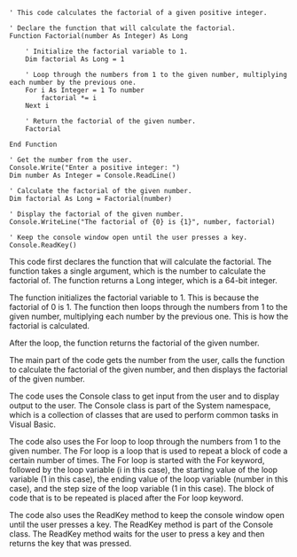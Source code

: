 ```visual basic
' This code calculates the factorial of a given positive integer.

' Declare the function that will calculate the factorial.
Function Factorial(number As Integer) As Long

    ' Initialize the factorial variable to 1.
    Dim factorial As Long = 1

    ' Loop through the numbers from 1 to the given number, multiplying each number by the previous one.
    For i As Integer = 1 To number
        factorial *= i
    Next i

    ' Return the factorial of the given number.
    Factorial

End Function

' Get the number from the user.
Console.Write("Enter a positive integer: ")
Dim number As Integer = Console.ReadLine()

' Calculate the factorial of the given number.
Dim factorial As Long = Factorial(number)

' Display the factorial of the given number.
Console.WriteLine("The factorial of {0} is {1}", number, factorial)

' Keep the console window open until the user presses a key.
Console.ReadKey()
```

This code first declares the function that will calculate the factorial. The function takes a single argument, which is the number to calculate the factorial of. The function returns a Long integer, which is a 64-bit integer.

The function initializes the factorial variable to 1. This is because the factorial of 0 is 1. The function then loops through the numbers from 1 to the given number, multiplying each number by the previous one. This is how the factorial is calculated.

After the loop, the function returns the factorial of the given number.

The main part of the code gets the number from the user, calls the function to calculate the factorial of the given number, and then displays the factorial of the given number.

The code uses the Console class to get input from the user and to display output to the user. The Console class is part of the System namespace, which is a collection of classes that are used to perform common tasks in Visual Basic.

The code also uses the For loop to loop through the numbers from 1 to the given number. The For loop is a loop that is used to repeat a block of code a certain number of times. The For loop is started with the For keyword, followed by the loop variable (i in this case), the starting value of the loop variable (1 in this case), the ending value of the loop variable (number in this case), and the step size of the loop variable (1 in this case). The block of code that is to be repeated is placed after the For loop keyword.

The code also uses the ReadKey method to keep the console window open until the user presses a key. The ReadKey method is part of the Console class. The ReadKey method waits for the user to press a key and then returns the key that was pressed.